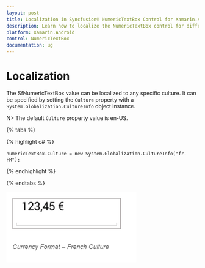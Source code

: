 ```yaml
---
layout: post
title: Localization in Syncfusion® NumericTextBox Control for Xamarin.Android
description: Learn how to localize the NumericTextBox control for different cultures and regions.
platform: Xamarin.Android
control: NumericTextBox
documentation: ug
---
```

# Localization

The SfNumericTextBox value can be localized to any specific culture. It can be specified by setting the `Culture` property with a `System.Globalization.CultureInfo` object instance.

N> The default `Culture` property value is en-US.

{% tabs %}

{% highlight c# %}

	numericTextBox.Culture = new System.Globalization.CultureInfo("fr-FR");
	
{% endhighlight %}

{% endtabs %}

![NumericTextBox with French localization](images/Culture.png)

